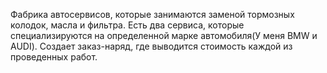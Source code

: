 Фабрика автосервисов, которые занимаются заменой тормозных колодок, масла и фильтра. Есть два сервиса, которые специализируются на определенной марке автомобиля(У меня BMW и AUDI). Создает заказ-наряд, где выводится стоимость каждой из проведенных работ.
